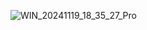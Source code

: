 ![WIN_20241119_18_35_27_Pro](https://github.com/user-attachments/assets/25e7325f-3f2b-4e44-82d3-ac9358940e19)
